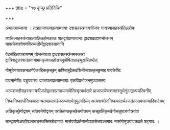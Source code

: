 +++
title = "१७ कृच्छ्र प्रतिनिधिः"

+++

अथप्रत्याम्नायाः । तत्रप्राजापत्यप्रत्याम्नायाः दशसहस्त्रगायत्रीजपः गायत्र्यासहस्त्रंतिलहोमः

क्वचित्सहस्त्रंव्याहत्यातिलहोमउक्तः शतद्वयंप्राणायामाः द्वादशब्राह्मणभोजनम् यावत्केशशोषणंविरम्यतीर्थेद्वादशस्त्रानानि

वेदसंहितापारायणम् योजनंयात्रा द्वादशसहस्त्रंनमस्काराः द्वात्रिंशदुत्तरंशतंप्रनायामान्कृत्वाअहोरात्रमुपोषितःप्राङ्मुखस्तिष्ठेत्

गोमूत्रेणयावकभक्षणेऐकाहिककृच्छ्रम् कश्चित्रुद्रैकदशिनीजपात्कृच्छ्रमाह पावकेष्टिः

पावमानेष्टिः पडुपवासाः प्राजापत्यप्रत्याम्नायाः एकविप्रभोजनमुपवासस्य

अत्यशक्तौसहस्त्रगायत्रीजपोद्वादशप्राणायामावेतिस्मृत्यर्थसारे प्राजापत्येष्वशक्तस्तुधेनुंदद्यात्पयस्विनीम्

निष्कनिष्कार्धनिष्कपादान्यतमप्रमाणंहेमरूप्यंवाधेनुमूल्यंदेयम् अत्यशक्तेननिष्कपादार्धरजतंतत्समंधान्यादिवादेयम्

अतिकृच्छ्रेगोद्वयम् सांतपनेगोद्वयन् पराकेतप्तकृच्छेचगोत्रयम् कच्छ्रातिकृच्छेगोचतुष्टयंगोत्रयंवा

चान्द्रायणेअष्टौपञ्चचतस्त्रस्तिस्रोवागावः मासंपयोव्रतेमासोपवासेचपञ्चगावः मासंगोमूत्रयावकव्रते षट्‌गावः ।
